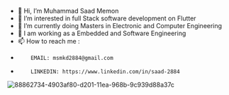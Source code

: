- 👋 Hi, I’m Muhammad Saad Memon
- 👀 I’m interested in full Stack software development on Flutter
- 🌱 I’m currently doing Masters in Electronic and Computer Engineering
- 🌱 I am working as a Embedded and Software Engineering
- 📫 How to reach me :
-         EMAIL: msmkd2884@gmail.com
-         LINKEDIN: https://www.linkedin.com/in/saad-2884

![88862734-4903af80-d201-11ea-968b-9c939d88a37c](https://user-images.githubusercontent.com/74856610/184662075-a6680495-747d-4c06-87cd-c63b94967a25.gif)


<!---
Saad2884/Saad2884 is a ✨ special ✨ repository because its `README.md` (this file) appears on your GitHub profile.
You can click the Preview link to take a look at your changes.
--->



